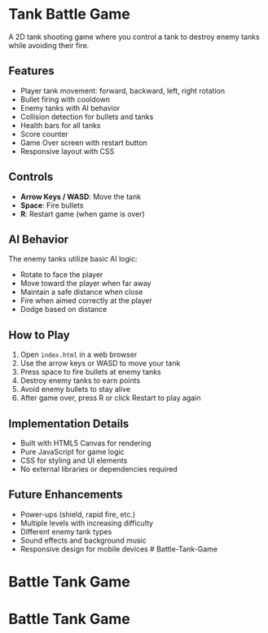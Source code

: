 # Tank Battle Game

A 2D tank shooting game where you control a tank to destroy enemy tanks while avoiding their fire.

## Features

- Player tank movement: forward, backward, left, right rotation
- Bullet firing with cooldown
- Enemy tanks with AI behavior
- Collision detection for bullets and tanks
- Health bars for all tanks
- Score counter
- Game Over screen with restart button
- Responsive layout with CSS

## Controls

- **Arrow Keys / WASD**: Move the tank
- **Space**: Fire bullets
- **R**: Restart game (when game is over)

## AI Behavior

The enemy tanks utilize basic AI logic:
- Rotate to face the player
- Move toward the player when far away
- Maintain a safe distance when close
- Fire when aimed correctly at the player
- Dodge based on distance

## How to Play

1. Open `index.html` in a web browser
2. Use the arrow keys or WASD to move your tank
3. Press space to fire bullets at enemy tanks
4. Destroy enemy tanks to earn points
5. Avoid enemy bullets to stay alive
6. After game over, press R or click Restart to play again

## Implementation Details

- Built with HTML5 Canvas for rendering
- Pure JavaScript for game logic
- CSS for styling and UI elements
- No external libraries or dependencies required

## Future Enhancements

- Power-ups (shield, rapid fire, etc.)
- Multiple levels with increasing difficulty
- Different enemy tank types
- Sound effects and background music
- Responsive design for mobile devices # Battle-Tank-Game
# Battle Tank Game
# Battle Tank Game
